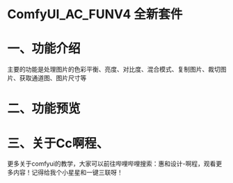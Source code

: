 # ComfyUI_AC_FUNV4 全新套件
# 一、功能介绍
主要的功能是处理图片的色彩平衡、亮度、对比度、混合模式、复制图片、裁切图片、获取通道图、图片尺寸等
# 二、功能预览
# 三、关于Cc啊程、
更多关于comfyui的教学，大家可以前往哔哩哔哩搜索：惠和设计-啊程，观看更多内容！记得给我个小星星和一键三联呀！
